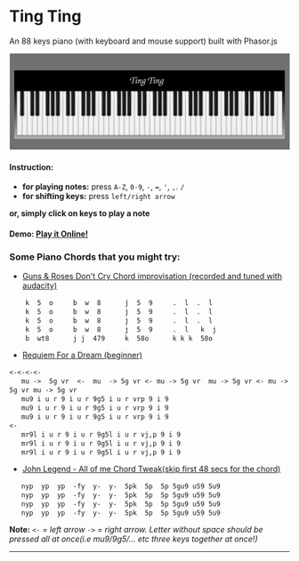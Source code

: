 # Ting Ting
An 88 keys piano (with keyboard and mouse support) built with Phasor.js   

![piano](assets/img/ting_ting.png)
#### Instruction:
  * **for playing notes:** press `A-Z`, `0-9`, `-`, `=`, `'`, `,`. `/` 
  * **for shifting keys:** press `left/right arrow`  

**or, simply click on keys to play a note**


#### Demo:  [Play it Online!](https://amaendle.github.io/Phaser-Piano/index2.html)  

### Some Piano Chords that you might try:  
* [Guns & Roses Don't Cry Chord improvisation (recorded and tuned with audacity)](https://soundcloud.com/wasi0013/piano-bites)  
```
    k  5  o     b  w  8      j  5  9     .  l  .  l
    k  5  o     b  w  8      j  5  9     .  l  .  l 
    k  5  o     b  w  8      j  5  9     .  l  .  l 
    k  5  o     b  w  8      j  5  9     .  l   k  j  
    b  wt8      j j  479     k  58o      k k k  58o
```  

* [Requiem For a Dream (beginner)](https://soundcloud.com/wasi0013/requiem-for-a-dream)

```
<-<-<-<- 
   mu ->  5g vr  <-  mu  -> 5g vr <- mu -> 5g vr  mu -> 5g vr <- mu -> 5g vr mu -> 5g vr
   mu9 i u r 9 i u r 9g5 i u r vrp 9 i 9
   mu9 i u r 9 i u r 9g5 i u r vrp 9 i 9
   mu9 i u r 9 i u r 9g5 i u r vrp 9 i 9
<-
   mr9l i u r 9 i u r 9g5l i u r vj,p 9 i 9        
   mr9l i u r 9 i u r 9g5l i u r vj,p 9 i 9        
   mr9l i u r 9 i u r 9g5l i u r vj,p 9 i 9        
``` 
* [John Legend - All of me Chord Tweak(skip first 48 secs for the chord)](https://soundcloud.com/wasi0013/all-of-me-chord-tweak)
```
   nyp  yp  yp  -fy  y-  y-  5pk  5p  5p 5gu9 u59 5u9
   nyp  yp  yp  -fy  y-  y-  5pk  5p  5p 5gu9 u59 5u9
   nyp  yp  yp  -fy  y-  y-  5pk  5p  5p 5gu9 u59 5u9
   nyp  yp  yp  -fy  y-  y-  5pk  5p  5p 5gu9 u59 5u9 
```
**Note:**   _`<-` = left arrow `->` =  right arrow. Letter without space should be pressed all at once(i.e mu9/9g5/... etc three keys together at once!)_

---



